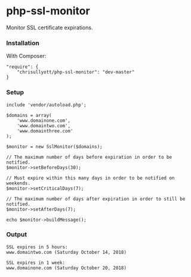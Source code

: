 # php-ssl-monitor

Monitor SSL certificate expirations.

### Installation

With Composer:

```
"require": {
    "chrisullyott/php-ssl-monitor": "dev-master"
}
```

### Setup

```
include 'vendor/autoload.php';

$domains = array(
    'www.domainone.com',
    'www.domaintwo.com',
    'www.domainthree.com'
);

$monitor = new SslMonitor($domains);

// The maximum number of days before expiration in order to be notified.
$monitor->setBeforeDays(30);

// Must expire within this many days in order to be notified on weekends.
$monitor->setCriticalDays(7);

// The maximum number of days after expiration in order to still be notified.
$monitor->setAfterDays(7);

echo $monitor->buildMessage();
```

### Output

```
SSL expires in 5 hours:
www.domaintwo.com (Saturday October 14, 2018)

SSL expires in 1 week:
www.domainone.com (Saturday October 20, 2018)
```
